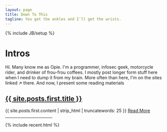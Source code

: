 ```yaml
---
layout: page
title: Down To This
tagline: You get the ankles and I'll get the wrists.
---
```

{% include JB/setup %}
# Intros
Hi. Many know me as Opie. I'm a programmer, infosec geek, motorcycle rider, and drinker of frou-frou coffees. I mostly post longer form stuff here when I need to dump it from my brain. More often than here, I'm on the sites linked &nearrow; there. And now, I present some reading materials

<a href="{{ BASE_PATH }}{{ site.posts.first.url }}"><h2>{{ site.posts.first.title }}</h2></a>

{{ site.posts.first.content | strip_html | truncatewords: 25 }} <a href="{{ BASE_PATH }}{{ site.posts.first.url }}">Read More</a>

<hr width="30%">
{% include recent.html %}